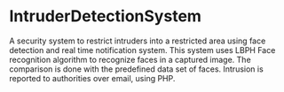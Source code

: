 # IntruderDetectionSystem

A security system to restrict intruders into a restricted area using face detection and real time notification system. This system uses LBPH Face recognition algorithm to recognize faces in a captured image. The comparison is done with the predefined data set of faces. Intrusion is reported to authorities over email, using PHP.
